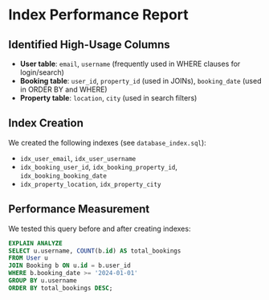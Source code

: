 # Index Performance Report

## Identified High-Usage Columns
- **User table**: `email`, `username` (frequently used in WHERE clauses for login/search)
- **Booking table**: `user_id`, `property_id` (used in JOINs), `booking_date` (used in ORDER BY and WHERE)
- **Property table**: `location`, `city` (used in search filters)

## Index Creation
We created the following indexes (see `database_index.sql`):

- `idx_user_email`, `idx_user_username`
- `idx_booking_user_id`, `idx_booking_property_id`, `idx_booking_booking_date`
- `idx_property_location`, `idx_property_city`

## Performance Measurement
We tested this query before and after creating indexes:

```sql
EXPLAIN ANALYZE
SELECT u.username, COUNT(b.id) AS total_bookings
FROM User u
JOIN Booking b ON u.id = b.user_id
WHERE b.booking_date >= '2024-01-01'
GROUP BY u.username
ORDER BY total_bookings DESC;
